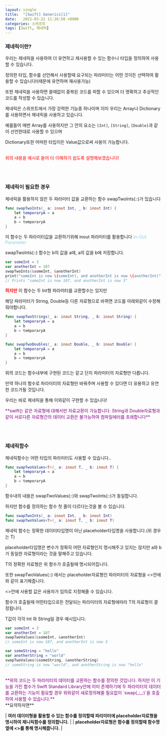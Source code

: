 ```yaml
---
layout: single
title:  "[Swift] Generics[1]"
date:   2021-03-22 11:26:50 +0900
categories: 스위프트
tags: [Swift, 제네릭]
---
```


### **제네릭이란?**

우리는 제네릭을 사용하여 더 유연하고 재사용할 수 있는 함수나 타입을 정의하여 사용할 수 있습니다. 

정의한 타입, 함수를 선언해서 사용할때 요구되는 파라미터는 어떤 것이든 선택하여 활용할 수 있습니다!(때문에 유연하며 재사용가능)

또한 제네릭을 사용하면 쓸때없이 중복된 코드를 피할 수 있으며 더 명확하고 추상적인 코드를 작성할 수 있습니다.

제네릭은 스위프트에서 가장 강력한 기능중 하나이며 이미 우리는 Array나 Dictionary를 사용하면서 제네릭을 사용하고 있습니다.

예를들어 매번 Array를 사용하지만 그 안의 요소는 `[Int]`, `[String]`, `[Double]`과 같이 선언한대로 사용할 수 있으며 

Dictionary또한 어떠한 타입이든 Value값으로써 사용이 가능합니다.

<br>
<span style="color:red">위의 내용을 예시로 들어 더 이해하기 쉽도록 설명해보겠습니다!</span>


<br><br>
### **제네릭이 필요한 경우**

제네릭을 활용하지 않은 두 파라미터 값을 교환하는 함수 swapTwoInts(_:_:)가 있습니다
```swift
func swapTwoInts(_ a: inout Int, _ b: inout Int) {
    let temporaryA = a
    a = b
    b = temporaryA
}
```
이 함수는 두 파라미터값을 교환하기위해 inout 파라미터를 활용합니다 <span style="color:skyblue">In-Out Parameter</span>

swapTwoInts(_:_:) 함수는 b의 값을 a에, a의 값을 b에 저장합니다. 
```swift
var someInt = 3
var anotherInt = 107
swapTwoInts(&someInt, &anotherInt)
print("someInt is now \(someInt), and anotherInt is now \(anotherInt)")
// Prints "someInt is now 107, and anotherInt is now 3"
```

<span style="color:red">**하지만**</span> 이 함수는 두 Int형 파라미터를 교환할수는 있지만 

해당 파라미터가 String, Double등 다른 자료형으로 바뀌면 코드를 아래와같이 수정해줘야합니다.
```swift
func swapTwoStrings(_ a: inout String, _ b: inout String) {
    let temporaryA = a
    a = b
    b = temporaryA
}

func swapTwoDoubles(_ a: inout Double, _ b: inout Double) {
    let temporaryA = a
    a = b
    b = temporaryA
}
```
위의 코드는 함수내부에 구현된 코드는 같고 단지 파라미터의 자료형만 다릅니다. 

만약 하나의 함수로 파라미터의 자료형만 바꿔주며 사용할 수 있다면 더 유용하고 유연한 코드가될 것입니다.

우리는 바로 제네릭을 통해 이와같이 구현할 수 있습니다!


<span style="color:purple">
**swift는 같은 자료형에 대해서만 자료교환이 가능합니다. 
String과 Double자료형과 같이 서로다른 자료형간의 데이터 교환은 불가능하여 컴파일에러를 초래합니다**
</span>

<br><br>
### **제네릭함수**

제네릭함수는 어떤 타입의 파라미터도 사용할 수 있습니다..
```swift
func swapTwoValues<T>(_ a: inout T, _ b: inout T) {
    let temporaryA = a
    a = b
    b = temporaryA
}
```
함수내의 내용은 swapTwoValues(_:_:)와 swapTwoInts(_:_:)가 동일합니다. 

하지만 함수를 정의하는 함수 첫 줄이 다르다는것을 볼 수 있습니다. 
```swift
func swapTwoInts(_ a: inout Int, _ b: inout Int)
func swapTwoValues<T>(_ a: inout T, _ b: inout T)
```
제네릭 함수는 정확한 데이터타입명이 아닌 placeholder타입명을 사용합니다.(위 경우는 T)

placeholder타입명은 변수가 정확히 어떤 자료형인지 명시해주고 있지는 않지만 a와 b가 동일한 자료형이라는 것을 말해주고 있습니다.

T의 정확한 자료형은 위 함수가 호출될때 명시되어집니다.

또한 swapTwoValues(_:_:) 에서는 placeholder자료형인 파라미터의 자료형을 <>안에 <T>와 같이 표기해줍니다.

<>안에 사용할 값은 사용자가 임의로 지정해줄 수 있습니다.

함수가 호출될때 어떤타입으로든 전달되는 파라미터의 자료형에따라 T의 자료형이 결정됩니다.

T값이 각각 Int 와 String일 경우 예시입니다.
```swift
var someInt = 3
var anotherInt = 107
swapTwoValues(&someInt, &anotherInt)
// someInt is now 107, and anotherInt is now 3

var someString = "hello"
var anotherString = "world"
swapTwoValues(&someString, &anotherString)
// someString is now "world", and anotherString is now "hello"
```

<br>
<span style="color:purple">
**위의 코드는 두 파라미터의 데이터를 교환하는 함수를 정의한 것입니다. 하지만 이 기능을 가진 함수가 Swift Standard Library안에 이미 존재하기에
두 파라미터의 데이터를 교환하는 기능이 필요할 경우 위와같이 새로정의해줄 필요없이 `swap(_:_:)`을 호출하여 사용할 수 있습니다.**
</span>

<br>
**요약하자면**

| **여러 데이터형을 활용할 수 있는 함수를 정의할때 파리미터에 placeholder자료형을 명시하여 제니릭함수를 정의합니다.** |
| **placeholder자료형은 함수를 정의할때 함수명옆에 <>를 통해 명시해줍니다.** |
